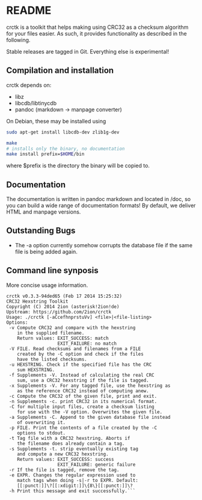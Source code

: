 # README

crctk is a toolkit that helps making using CRC32 as a checksum algorithm
for your files easier. As such, it provides functionality as described
in the following.

Stable releases are tagged in Git. Everything else is experimental!

## Compilation and installation

crctk depends on:

- libz
- libcdb/libtinycdb
- pandoc (markdown -> manpage converter)

On Debian, these may be installed using
```sh
sudo apt-get install libcdb-dev zlib1g-dev
```

```sh
make
# installs only the binary, no documentation
make install prefix=$HOME/bin
```
where $prefix is the directory the binary will be copied to.

## Documentation

The documentation is written in pandoc markdown and located in /doc, so you can build a 
wide range of documentation formats! By default, we deliver HTML and manpage versions.


## Outstanding Bugs

* The -a option currently somehow corrupts the database file if
  the same file is being added again.

## Command line synposis

More concise usage information.

```
crctk v0.3.3-94ded65 (Feb 17 2014 15:25:32)
CRC32 Hexstring Toolkit
Copyright (C) 2014 2ion (asterisk!2ion!de)
Upstream: https://github.com/2ion/crctk
Usage: ./crctk [-aCcefhnprstuVv] <file>|<file-listing>
Options:
 -v Compute CRC32 and compare with the hexstring
    in the supplied filename.
    Return values: EXIT_SUCCESS: match
                   EXIT_FAILURE: no match
 -V FILE. Read checksums and filenames from a FILE
    created by the -C option and check if the files
    have the listed checksums.
 -u HEXSTRING. Check if the specified file has the CRC
    sum HEXSTRING.
 -f Supplements -V. Instead of calculating the real CRC
    sum, use a CRC32 hexstring if the file is tagged.
 -x Supplements -V. For any tagged file, use the hexstring as
    as the reference CRC32 instead of computing anew.
 -c Compute the CRC32 of the given file, print and exit.
 -n Supplements -c. print CRC32 in its numerical format.
 -C for multiple input files, create a checksum listing
    for use with the -V option. Overwrites the given file.
 -a Supplements -C. Append to the given database file instead
    of overwriting it.
 -p FILE. Print the contents of a file created by the -C
    options to stdout.
 -t Tag file with a CRC32 hexstring. Aborts if
    the filename does already contain a tag.
 -s Supplements -t. strip eventually existing tag
    and compute a new CRC32 hexstring.
    Return values: EXIT_SUCCESS: success
                   EXIT_FAILURE: generic failure
 -r If the file is tagged, remove the tag.
 -e EXPR. Changes the regular expression used to
    match tags when doing -s|-r to EXPR. Default:
    [[:punct:]]\?[[:xdigit:]]\{8\}[[:punct:]]\?
 -h Print this message and exit successfully.```
